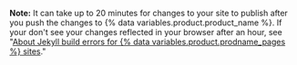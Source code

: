 **Note:** It can take up to 20 minutes for changes to your site to publish after you push the changes to {% data variables.product.product_name %}. If your don't see your changes reflected in your browser after an hour, see "[About Jekyll build errors for {% data variables.product.prodname_pages %} sites](/articles/about-jekyll-build-errors-for-github-pages-sites)."